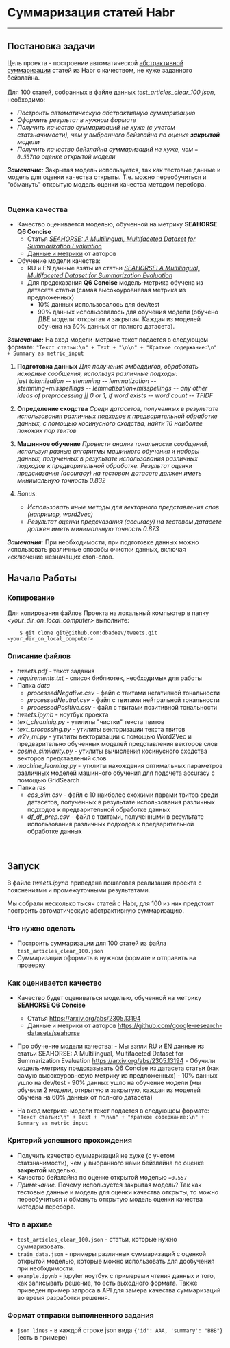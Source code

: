 # Суммаризация статей Habr
---
## Постановка задачи

Цель проекта - построение автоматической [абстрактивной суммаризации](https://habr.com/ru/articles/514540/#:~:text=%D0%90%D0%B1%D1%81%D1%82%D1%80%D0%B0%D0%BA%D1%82%D0%B8%D0%B2%D0%BD%D0%B0%D1%8F%20%D1%81%D1%83%D0%BC%D0%BC%D0%B0%D1%80%D0%B8%D0%B7%D0%B0%D1%86%D0%B8%D1%8F) статей из Habr с качеством, не хуже заданного бейзлайна. <br><br>
Для 100 статей, собранных в файле данных _test_articles_clear_100.json_, необходимо: <br>
   * _Построить автоматическую абстрактивную суммаризацию_
   * _Оформить результат в нужном формате_
   * _Получить качество суммаризаций не хуже (с учетом статзначимости), чем у выбранного бейзлайна по оценке **закрытой** модели_
   * _Получить качество бейзлайна суммаризаций не хуже, чем `= 0.557`по оценке открытой модели_ 

**_Замечание:_**
Закрытая модель используется, так как тестовые данные и модель для оценки качества открыты. Т.е. можно переобучиться и "обмануть" открытую модель оценки качества методом перебора.<br><br>

### Оценка качества
- Качество оценивается моделью, обученной на метрику **SEAHORSE Q6 Concise**
   - Статья [_SEAHORSE: A Multilingual, Multifaceted Dataset for Summarization Evaluation_](https://arxiv.org/abs/2305.13194)
   - [Данные и метрики](https://github.com/google-research-datasets/seahorse) от авторов 
- Обучение модели качества:
   - RU и EN данные взяты из статьи [_SEAHORSE: A Multilingual, Multifaceted Dataset for Summarization Evaluation_](https://arxiv.org/abs/2305.13194)
   - Для предсказания **Q6 Concise** модель-метрика обучена  из датасета статьи (самая высокоуровневая метрика из предложенных)
      - 10% данных использовалось для dev/test
      - 90% данных использовалось для обучения модели (обучено ДВЕ модели: открытая и закрытая. Каждая из моделей обучена на 60% данных от полного датасета).

**_Замечание:_**
На вход модели-метрике текст подается в следующем формате: `"Текст статьи:\n" + Text + "\n\n" + "Краткое содержание:\n" + Summary as metric_input`





1. **Подготовка данных**  _Для получения эмбеддигов, обработать исходные сообщения, используя различные подходы:<br> just tokenization -- stemming -- lemmatization -- stemming+misspellings -- lemmatization+misspellings -- any other ideas of preprocessing || 0 or 1, if word exists -- word count -- TFIDF_<br>

2. **Определение сходства**  _Среди датасетов, полученных в результате использования различных подходов к предварительной обработке данных, с помощью косинусного сходства, найти 10 наиболее похожих пар твитов_<br>

3. **Машинное обучение**  _Провести анализ тональности сообщений, используя разные алгоритмы машинного обучения и наборы данных, полученных в результате использования различных подходов к предварительной обработке. Результат оценки предсказания (_accuracy_)  на тестовом датасете должен иметь минимальную точность 0.832_<br>

4. _Bonus_: <br>
    * _Использовать иные методы для векторного представления слов (например, word2vec)_
    * _Результат оценки предсказания (accuracy)  на тестовом датасете должен иметь минимальную точность 0.873_
   
**_Замечания:_**
При необходимости, при подготовке данных  можно использовать различные способы очистки данных, включая исключение незначащих стоп-слов.


## Начало Работы

### Копирование
Для копирования файлов Проекта на локальный компьютер в папку *<your_dir_on_local_computer>* выполните:

```
    $ git clone git@github.com:dbadeev/tweets.git <your_dir_on_local_computer>
```

### Описание файлов
* *tweets.pdf* - текст задания
* *requirements.txt* - список библиотек, необходимых для работы
* Папка *data*
  - *processedNegative.csv* - файл с твитами негативной тональности
  - *processedNeutral.csv*  - файл с твитами нейтральной тональности
  - *processedPositive.csv*  - файл с твитами позитивной тональности
* *tweets.ipynb* - ноутбук проекта  
* *text_cleaninig.py* - утилиты "чистки" текста твитов
* *text_processing.py* - утилиты векторизации текста твитов
* *w2v_ml.py* - утилиты векторизации с помощью Word2Vec и предварительно обученных моделей представления векторов слов
* *cosine_similarity.py* - утилиты вычисления косинусного сходства векторов представлений слов
* *machine_learning.py* - утилиты нахождения оптимальных параметров различных моделей машинного обучения для подсчета accuracy с помощью GridSearch
* Папка *res*
  - *cos_sim.csv* - файл с 10 наиболее схожими парами твитов среди датасетов, полученных в результате использования различных подходов к предварительной обработке данных 
  - *df_df_prep.csv*  - файл с твитами, полученными в результате использования различных подходов к предварительной обработке данных 
<br>

## Запуск
В файле *tweets.ipynb* приведена пошаговая реализация проекта с пояснениями и промежуточными результатами. 

Мы собрали несколько тысяч статей с Habr, для 100 из них предстоит построить автоматическую абстрактивную суммаризацию. 
### Что нужно сделать
 - Построить суммаризации для 100 статей из файла `test_articles_clear_100.json`
 - Суммаризации оформить в нужном формате и отправить на проверку
 

### Как оценивается качество
- Качество будет оцениваться моделью, обученной на метрику **SEAHORSE Q6 Concise** 
    - Статья https://arxiv.org/abs/2305.13194
    - Данные и метрики от авторов https://github.com/google-research-datasets/seahorse
- Про обучение модели качества:
        - Мы взяли RU и EN данные из статьи SEAHORSE: A Multilingual, Multifaceted Dataset for Summarization Evaluation https://arxiv.org/abs/2305.13194
        - Обучили модель-метрику предсказывать Q6 Concise из датасета статьи (как самую высокоуровневую метрику из предложенных)
        - 10% данных ушло на dev/test
        - 90% данных ушло на обучение модели (мы обучили 2 модели, открытую и закрытую, каждая из моделей обучена на 60% данных от полного датасета)

- На вход метрике-модели текст подается в следующем формате: `"Текст статьи:\n" + Text + "\n\n" + "Краткое содержание:\n" + Summary as metric_input`

### Критерий успешного прохождения
 - Получить качество суммаризаций не хуже (с учетом статзначимости), чем у выбранного нами бейзлайна по оценке **закрытой** моделью. 
 - Качество бейзлайна по оценке открытой моделью `=0.557`
 - <i>Примечание.</i> Почему используется закрытая модель? Так как тестовые данные и модель для оценки качества открыты, то можно переобучиться и обмануть открытую модель оценки качества методом перебора.

### Что в архиве
- `test_articles_clear_100.json` - статьи, которые нужно суммаризовать.
- `train_data.json` - примеры различных суммаризаций с оценкой открытой моделью, которые можно использовать для дообучения при необхдимости.
- `example.ipynb` - jupyter ноутбук с примерами чтения данных и того, как записывать решение, то есть выходного формата. Также приведен пример запроса в API для замера качества суммаризаций во время разработки решения. 

### Формат отправки выполненного задания
- `json lines` - в каждой строке json вида `{'id': AAA, 'summary': "BBB"}` (есть в примере)
